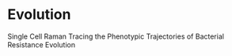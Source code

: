 # Evolution
Single Cell Raman Tracing the Phenotypic Trajectories of Bacterial Resistance Evolution
